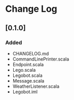 # Change Log

## [0.1.0]

### Added
+ CHANGELOG.md
+ CommandLinePrinter.scala
+ Endpoint.scala
+ Lego.scala
+ Legobot.scala
+ Message.scala
+ WeatherListener.scala
+ Legobot.iml